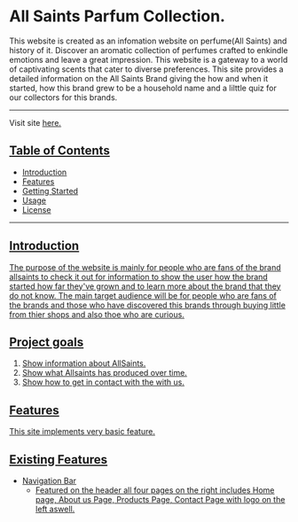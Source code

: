 # All Saints Parfum Collection.
This website is created as an infomation website on perfume(All Saints) and history of it. Discover an aromatic collection of perfumes crafted to enkindle emotions and leave a great impression. This website is a gateway to a world of captivating scents that cater to diverse preferences. This site provides a detailed information on the All Saints Brand giving the how and when it started, how this brand grew to be a household name and a lilttle quiz for our collectors for this brands.
<hr>
Visit site <a href=""><u>here.<u></a>
<br>
  
## Table of Contents

- [Introduction](#introduction)
- [Features](#features)
- [Getting Started](#getting-started)
- [Usage](#usage)
- [License](#license)
  
<hr>

## Introduction

The purpose of the website is mainly for people who are fans of the brand allsaints to check it out for information to show the user how the brand started how far they've grown and to learn more about the brand that they do not know. The main target audience will be for people  who are fans of the brands and those who have discovered this brands through buying little from thier shops and also thoe who are curious.

## Project goals

1. Show information about AllSaints.
2. Show what Allsaints has produced over time.
3. Show how to get in contact with the with us.

## Features
This site implements very basic feature.
<br>
## Existing Features
- Navigation Bar
  - Featured on the header all four pages on the right includes Home page, About us Page, Products Page, Contact Page with logo on the left aswell.
